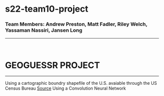 # s22-team10-project
### Team Members: Andrew Preston, Matt Fadler, Riley Welch, Yassaman Nassiri, Jansen Long
---
<br>

# GEOGUESSR PROJECT
---
Using a cartographic boundry shapefile of the U.S. avaiable through the US Census Bureau [Source](https://www.census.gov/geographies/mapping-files/time-series/geo/carto-boundary-file.html) Using a Convolution Neural Network 

